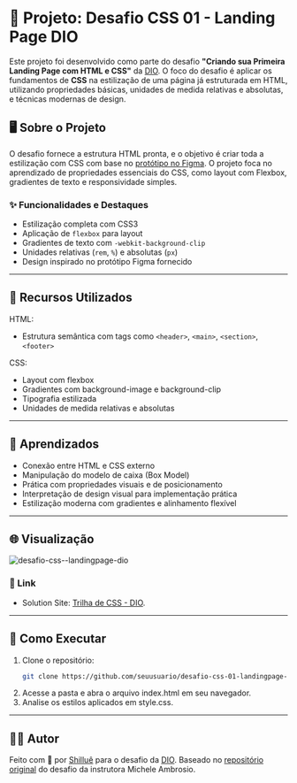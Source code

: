 # 🎯 Projeto: Desafio CSS 01 - Landing Page DIO

Este projeto foi desenvolvido como parte do desafio **"Criando sua Primeira Landing Page com HTML e CSS"** da [DIO](https://www.dio.me/). O foco do desafio é aplicar os fundamentos de **CSS** na estilização de uma página já estruturada em HTML, utilizando propriedades básicas, unidades de medida relativas e absolutas, e técnicas modernas de design.

## 🖥️ Sobre o Projeto

O desafio fornece a estrutura HTML pronta, e o objetivo é criar toda a estilização com CSS com base no [protótipo no Figma](https://www.figma.com/file/3PiokoJj9IhGDnNiWAJbz7/DIO---Desafio-01?node-id=2%3A6). O projeto foca no aprendizado de propriedades essenciais do CSS, como layout com Flexbox, gradientes de texto e responsividade simples.

### ✨ Funcionalidades e Destaques

- Estilização completa com CSS3
- Aplicação de `flexbox` para layout
- Gradientes de texto com `-webkit-background-clip`
- Unidades relativas (`rem`, `%`) e absolutas (`px`)
- Design inspirado no protótipo Figma fornecido

---

## 📌 Recursos Utilizados
HTML:
- Estrutura semântica com tags como `<header>`, `<main>`, `<section>`, `<footer>` 

CSS:
- Layout com flexbox
- Gradientes com background-image e background-clip
- Tipografia estilizada
- Unidades de medida relativas e absolutas

---

## 🧠 Aprendizados

- Conexão entre HTML e CSS externo
- Manipulação do modelo de caixa (Box Model)
- Prática com propriedades visuais e de posicionamento
- Interpretação de design visual para implementação prática
- Estilização moderna com gradientes e alinhamento flexível

---

## 🌐 Visualização

![desafio-css--landingpage-dio](https://github.com/user-attachments/assets/ab749a93-cf13-44db-8c3a-94ab02ada61c)

### 🔗 Link
- Solution Site: [Trilha de CSS - DIO](https://shillue.github.io/desafio-css-01-landingpage-dio/).

---

## 🚀 Como Executar

1. Clone o repositório:
   ```bash
   git clone https://github.com/seuusuario/desafio-css-01-landingpage-dio.git

2. Acesse a pasta e abra o arquivo index.html em seu navegador.
3. Analise os estilos aplicados em style.css.

---

## 👨‍💻 Autor

Feito com 💖 por [Shilluê](https://www.linkedin.com/in/shillu%C3%AA/) para o desafio da [DIO](https://www.dio.me/).
Baseado no [repositório original](https://github.com/digitalinnovationone/trilha-css-desafio-01) do desafio da instrutora Michele Ambrosio.
